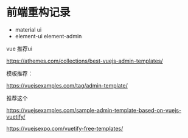 

# 前端重构记录

- material ui
- element-ui element-admin

vue 推荐ui

https://athemes.com/collections/best-vuejs-admin-templates/





模板推荐：

https://vuejsexamples.com/tag/admin-template/



推荐这个

https://vuejsexamples.com/sample-admin-template-based-on-vuejs-vuetify/



https://vuejsexpo.com/vuetify-free-templates/
